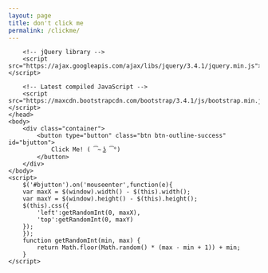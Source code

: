 ```yaml
---
layout: page
title: don't click me
permalink: /clickme/
---
```

<!DOCTYPE html>
<html>
	<head>
		<link rel="stylesheet" type="text/css" href="style.css">
		<!-- Latest compiled and minified CSS -->
		<link rel="stylesheet" href="https://maxcdn.bootstrapcdn.com/bootstrap/3.4.1/css/bootstrap.min.css">

		<!-- jQuery library -->
		<script src="https://ajax.googleapis.com/ajax/libs/jquery/3.4.1/jquery.min.js"></script>

		<!-- Latest compiled JavaScript -->
		<script src="https://maxcdn.bootstrapcdn.com/bootstrap/3.4.1/js/bootstrap.min.js"></script>
	</head>
	<body>
		<div class="container">
			<button type="button" class="btn btn-outline-success" id="bjutton">
				Click Me! ( ͡~ ͜ʖ ͡°)
			</button>
		</div>
	</body>
	<script>
		$('#bjutton').on('mouseenter',function(e){
	    var maxX = $(window).width() - $(this).width();
	    var maxY = $(window).height() - $(this).height();
	    $(this).css({
	        'left':getRandomInt(0, maxX),
	        'top':getRandomInt(0, maxY)
	    });
		});
		function getRandomInt(min, max) {
		    return Math.floor(Math.random() * (max - min + 1)) + min;
		}
	</script>
</html>
